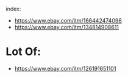 index:
- https://www.ebay.com/itm/166442474096
- https://www.ebay.com/itm/134814908611

# Lot Of:
- https://www.ebay.com/itm/126191651101
